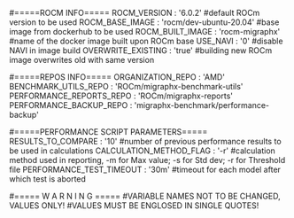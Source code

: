 #=====ROCM INFO=====
ROCM_VERSION : '6.0.2'
#default ROCm version to be used
ROCM_BASE_IMAGE : 'rocm/dev-ubuntu-20.04'
#base image from dockerhub to be used
ROCM_BUILT_IMAGE : 'rocm-migraphx'
#name of the docker image built upon ROCm base
USE_NAVI : '0'
#disable NAVI in image build
OVERWRITE_EXISTING : 'true'
#building new ROCm image overwrites old with same version

#=====REPOS INFO=====
ORGANIZATION_REPO : 'AMD'
BENCHMARK_UTILS_REPO : 'ROCm/migraphx-benchmark-utils'
PERFORMANCE_REPORTS_REPO : 'ROCm/migraphx-reports'
PERFORMANCE_BACKUP_REPO : 'migraphx-benchmark/performance-backup'

#=====PERFORMANCE SCRIPT PARAMETERS=====
RESULTS_TO_COMPARE : '10'
#number of previous performance results to be used in calculations
CALCULATION_METHOD_FLAG : '-r'
#calculation method used in reporting, -m for Max value; -s for Std dev; -r for Threshold file
PERFORMANCE_TEST_TIMEOUT : '30m'
#timeout for each model after which test is aborted

#===== W A R N I N G =====
#VARIABLE NAMES NOT TO BE CHANGED, VALUES ONLY!
#VALUES MUST BE ENGLOSED IN SINGLE QUOTES!